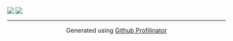 <img src="https://github-readme-stats.vercel.app/api?username=BoneNon&show_icons=true&count_private=true&hide_border=true" align="left" />  

<img src="https://github-readme-stats.vercel.app/api/top-langs/?username=BoneNon&hide_border=true&layout=compact" align="left" />

<br/>

----
<div align="center">Generated using <a href="https://profilinator.rishav.dev/" target="_blank">Github Profilinator</a></div>
